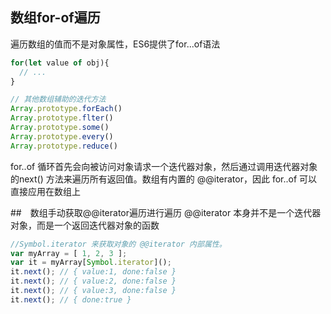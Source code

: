 ## 数组for-of遍历
遍历数组的值而不是对象属性，ES6提供了for...of语法
```js
for(let value of obj){
  // ...
}

// 其他数组辅助的迭代方法
Array.prototype.forEach()
Array.prototype.flter()
Array.prototype.some()
Array.prototype.every()
Array.prototype.reduce()
```
for..of 循环首先会向被访问对象请求一个迭代器对象，然后通过调用迭代器对象的next() 方法来遍历所有返回值。数组有内置的 @@iterator，因此 for..of 可以直接应用在数组上


##　数组手动获取@@iterator遍历进行遍历
@@iterator 本身并不是一个迭代器对象，而是一个返回迭代器对象的函数
```js
//Symbol.iterator 来获取对象的 @@iterator 内部属性。
var myArray = [ 1, 2, 3 ];
var it = myArray[Symbol.iterator]();
it.next(); // { value:1, done:false }
it.next(); // { value:2, done:false }
it.next(); // { value:3, done:false }
it.next(); // { done:true }
```

